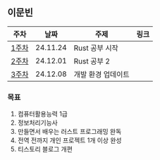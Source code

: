 ## 이문빈

| 주차 | 날짜 | 주제 | 링크 |
|--|--|--|--|
| [1주차](https://github.com/pknu-wap/M-TIL/blob/main/MunbinLee/Week01.md) | 24.11.24 | Rust 공부 시작 | |
| [2주차](https://github.com/pknu-wap/M-TIL/blob/main/MunbinLee/Week02.md) | 24.12.01 | Rust 공부 2 | |
| [3주차](https://github.com/pknu-wap/M-TIL/blob/main/MunbinLee/Week03.md) | 24.12.08 | 개발 환경 업데이트 | |

### 목표
1. 컴퓨터활용능력 1급
2. 정보처리기능사
3. 만들면서 배우는 러스트 프로그래밍 완독
4. 전역 전까지 개인 프로젝트 1개 이상 완성
5. 티스토리 블로그 개편
